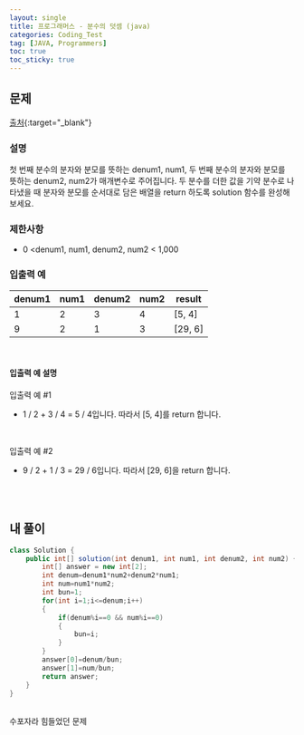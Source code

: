 ```yaml
---
layout: single
title: 프로그래머스 - 분수의 덧셈 (java)
categories: Coding_Test
tag: [JAVA, Programmers]
toc: true
toc_sticky: true
---
```


## 문제
[출처](https://school.programmers.co.kr/learn/courses/30/lessons/120808){:target="_blank"}
### 설명
첫 번째 분수의 분자와 분모를 뜻하는 denum1, num1, 두 번째 분수의 분자와 분모를 뜻하는 denum2, num2가 매개변수로 주어집니다. 두 분수를 더한 값을 기약 분수로 나타냈을 때 분자와 분모를 순서대로 담은 배열을 return 하도록 solution 함수를 완성해보세요.

### 제한사항

 * 0 <denum1, num1, denum2, num2 < 1,000

### 입출력 예

denum1|num1|denum2|num2|result
---|---|---|---|---
1|2|3|4|[5, 4]
9|2|1|3|[29, 6]

<br/>

#### 입출력 예 설명
입출력 예 #1

* 1 / 2 + 3 / 4 = 5 / 4입니다. 따라서 [5, 4]를 return 합니다.

<br/>

입출력 예 #2

* 9 / 2 + 1 / 3 = 29 / 6입니다. 따라서 [29, 6]을 return 합니다.

<br/><br/>

## 내 풀이
```java
class Solution {
    public int[] solution(int denum1, int num1, int denum2, int num2) {
        int[] answer = new int[2];
        int denum=denum1*num2+denum2*num1;
        int num=num1*num2;
        int bun=1;
        for(int i=1;i<=denum;i++)
        {
            if(denum%i==0 && num%i==0)
            {
                bun=i;
            }
        }
        answer[0]=denum/bun;
        answer[1]=num/bun;
        return answer;
    }
}
```
<br/>
수포자라 힘들었던 문제